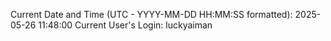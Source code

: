 Current Date and Time (UTC - YYYY-MM-DD HH:MM:SS formatted): 2025-05-26 11:48:00
Current User's Login: luckyaiman
